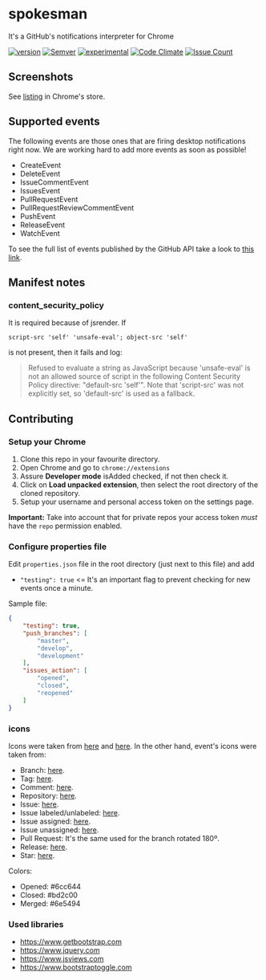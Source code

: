 # spokesman
It's a GitHub's notifications interpreter for Chrome

[![version](https://img.shields.io/github/release/barriosnahuel/spokesman.svg)](chrome.google.com/webstore/detail/epemkmimdjecaegobcafcblljdjjicpm)
[![Semver](http://img.shields.io/SemVer/2.0.0.png)](http://semver.org/spec/v2.0.0.html)
[![experimental](https://img.shields.io/badge/stability-experimental-yellow.svg)](https://nodejs.org/api/documentation.html#documentation_stability_index)
[![Code Climate](https://codeclimate.com/github/barriosnahuel/spokesman/badges/gpa.svg)](https://codeclimate.com/github/barriosnahuel/spokesman)
[![Issue Count](https://codeclimate.com/github/barriosnahuel/spokesman/badges/issue_count.svg)](https://codeclimate.com/github/barriosnahuel/spokesman)

## Screenshots

See [listing](https://goo.gl/vBtHnG) in Chrome's store.

## Supported events

The following events are those ones that are firing desktop notifications right now. We are working hard to add more events as soon as possible!

- CreateEvent
- DeleteEvent
- IssueCommentEvent
- IssuesEvent
- PullRequestEvent
- PullRequestReviewCommentEvent
- PushEvent
- ReleaseEvent
- WatchEvent

To see the full list of events published by the GitHub API take a look to [this link](https://developer.github.com/v3/activity/events/types/).

## Manifest notes

### content_security_policy

It is required because of jsrender. If 

`script-src 'self' 'unsafe-eval'; object-src 'self'`

is not present, then it fails and log:

> Refused to evaluate a string as JavaScript because 'unsafe-eval' is not an allowed source of
  script in the following Content Security Policy directive: "default-src 'self'". Note that
  'script-src' was not explicitly set, so 'default-src' is used as a fallback.

  
## Contributing

### Setup your Chrome

1. Clone this repo in your favourite directory.
2. Open Chrome and go to `chrome://extensions`
3. Assure **Developer mode** isAdded  checked, if not then check it.
4. Click on **Load unpacked extension**, then select the root directory of the cloned repository.
5. Setup your username and personal access token on the settings page.

**Important:** Take into account that for private repos your access token *must* have the `repo` permission enabled.

### Configure properties file
Edit `properties.json` file in the root directory (just next to this file) and add
 - `"testing": true` <= It's an important flag to prevent checking for new events once a minute.

Sample file:

```json
{
    "testing": true,
    "push_branches": [
        "master",
        "develop",
        "development"
    ],
    "issues_action": [
        "opened",
        "closed",
        "reopened"
    ]
}
```

### icons

Icons were taken from [here](http://www.iconsdb.com/black-icons/megaphone-2-icon.html) and [here](http://www.flaticon.com/free-icon/leader-with-loudspeaker_75899#term=megaphone&page=1&position=12).
In the other hand, event's icons were taken from:
- Branch: [here](http://www.flaticon.com/free-icon/code-fork-symbol_25406#term=software&page=1&position=22).
- Tag: [here](http://www.flaticon.com/free-icon/black-shop-tag_16260#term=tag&page=1&position=15).
- Comment: [here](http://www.flaticon.com/free-icon/comments_25360#term=comments&page=1&position=1).
- Repository: [here](http://www.flaticon.com/free-icon/data-management-interface-symbol-with-gears-and-binary-code-numbers_36094#term=code&page=1&position=1).
- Issue: [here](http://www.flaticon.com/free-icon/checked-list_13194#term=task&page=1&position=1).
- Issue labeled/unlabeled: [here](http://www.flaticon.com/free-icon/label_24141#term=label&page=1&position=11).
- Issue assigned: [here](http://www.flaticon.com/free-icon/new-user_72648#term=add-user&page=1&position=3).
- Issue unassigned: [here](http://www.flaticon.com/free-icon/remove-user_72830#term=delete-user&page=1&position=2).
- Pull Request: It's the same used for the branch rotated 180º.
- Release: [here](http://www.flaticon.com/free-icon/checkered-flag_62499#term=flag&page=2&position=23).
- Star: [here](http://www.flaticon.com/free-icon/mark-as-favorite-star_60973#term=star&page=1&position=3).

Colors:
- Opened: #6cc644
- Closed: #bd2c00
- Merged: #6e5494

### Used libraries

- https://www.getbootstrap.com
- https://www.jquery.com
- https://www.jsviews.com
- https://www.bootstraptoggle.com